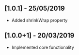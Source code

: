 ## [1.0.1] - 25/05/2019

* Added shrinkWrap property

## [1.0.0+1] - 20/03/2019

* Implemented core functionality
